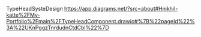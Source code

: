 TypeHeadSysteDesign
https://app.diagrams.net/?src=about#Hnikhil-katte%2FMy-Portfolio%2Fmain%2FTypeHeadComponent.drawio#%7B%22pageId%22%3A%22UKnPggzTnrdudnCtdCbl%22%7D
